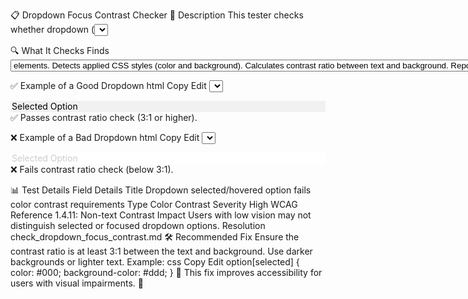 📋 Dropdown Focus Contrast Checker
📝 Description
This tester checks whether dropdown (<select>) options have sufficient color contrast when selected or focused. It ensures compliance with WCAG 2.1 – Success Criterion 1.4.11 (Non-text Contrast).

🔍 What It Checks
Finds <select> elements and their <option> elements.
Detects applied CSS styles (color and background).
Calculates contrast ratio between text and background.
Reports violations if contrast ratio is below 3:1.
🚨 Why It Matters
Users with low vision may struggle to distinguish selected or hovered options in dropdown menus if there is insufficient color contrast.

✅ Example of a Good Dropdown
html
Copy
Edit
<select>
  <option selected style="color: #000; background-color: #f1f1f1;">
    Selected Option
  </option>
</select>
✅ Passes contrast ratio check (3:1 or higher).

❌ Example of a Bad Dropdown
html
Copy
Edit
<select>
  <option selected style="color: #ccc; background-color: #fff;">
    Selected Option
  </option>
</select>
❌ Fails contrast ratio check (below 3:1).

📊 Test Details
Field	Details
Title	Dropdown selected/hovered option fails color contrast requirements
Type	Color Contrast
Severity	High
WCAG Reference	1.4.11: Non-text Contrast
Impact	Users with low vision may not distinguish selected or focused dropdown options.
Resolution	check_dropdown_focus_contrast.md
🛠 Recommended Fix
Ensure the contrast ratio is at least 3:1 between the text and background.
Use darker backgrounds or lighter text.
Example:
css
Copy
Edit
option[selected] {
  color: #000; 
  background-color: #ddd;
}
📌 This fix improves accessibility for users with visual impairments. 🚀